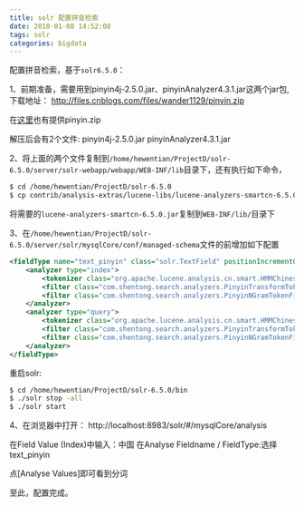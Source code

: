 ```yaml
---
title: solr 配置拼音检索
date: 2018-01-08 14:52:08
tags: solr
categories: bigdata
---
```


配置拼音检索，基于`solr6.5.0`：

1、前期准备，需要用到pinyin4j-2.5.0.jar、pinyinAnalyzer4.3.1.jar这两个jar包,下载地址：
http://files.cnblogs.com/files/wander1129/pinyin.zip

在[这里](https://github.com/hewentian/solr-demo/tree/master/docs)也有提供pinyin.zip

解压后会有2个文件:
pinyin4j-2.5.0.jar
pinyinAnalyzer4.3.1.jar

2、将上面的两个文件复制到`/home/hewentian/ProjectD/solr-6.5.0/server/solr-webapp/webapp/WEB-INF/lib`目录下，还有执行如下命令，
``` bash
$ cd /home/hewentian/ProjectD/solr-6.5.0
$ cp contrib/analysis-extras/lucene-libs/lucene-analyzers-smartcn-6.5.0.jar server/solr-webapp/webapp/WEB-INF/lib/
```
将需要的`lucene-analyzers-smartcn-6.5.0.jar`复制到`WEB-INF/lib/`目录下

3、在`/home/hewentian/ProjectD/solr-6.5.0/server/solr/mysqlCore/conf/managed-schema`文件的</schema>前增加如下配置
``` xml
<fieldType name="text_pinyin" class="solr.TextField" positionIncrementGap="0">
    <analyzer type="index">
        <tokenizer class="org.apache.lucene.analysis.cn.smart.HMMChineseTokenizerFactory" />
        <filter class="com.shentong.search.analyzers.PinyinTransformTokenFilterFactory" minTermLenght="2" />
        <filter class="com.shentong.search.analyzers.PinyinNGramTokenFilterFactory" minGram="1" maxGram="20" />
    </analyzer>
    <analyzer type="query">
        <tokenizer class="org.apache.lucene.analysis.cn.smart.HMMChineseTokenizerFactory" />
        <filter class="com.shentong.search.analyzers.PinyinTransformTokenFilterFactory" minTermLenght="2" />
        <filter class="com.shentong.search.analyzers.PinyinNGramTokenFilterFactory" minGram="1" maxGram="20" />
    </analyzer>
</fieldType>
```

重启solr:
``` bash
$ cd /home/hewentian/ProjectD/solr-6.5.0/bin
$ ./solr stop -all
$ ./solr start
```

4、在浏览器中打开：
http://localhost:8983/solr/#/mysqlCore/analysis

在Field Value (Index)中输入：中国
在Analyse Fieldname / FieldType:选择 text_pinyin

点[Analyse Values]即可看到分词

至此，配置完成。
